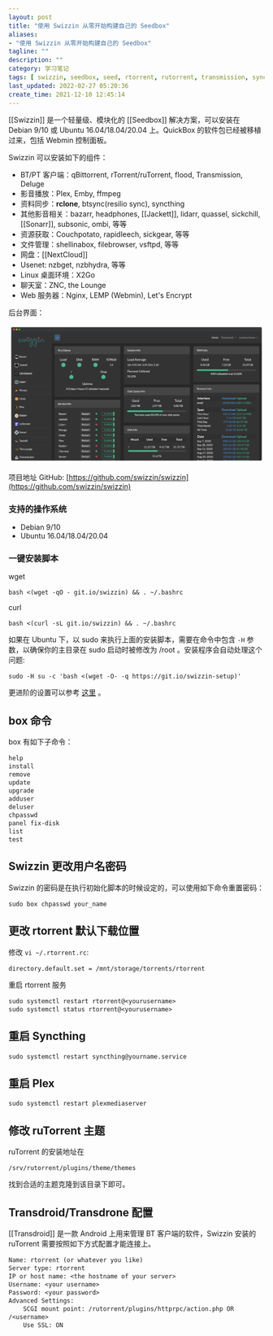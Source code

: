 ```yaml
---
layout: post
title: "使用 Swizzin 从零开始构建自己的 Seedbox"
aliases:
- "使用 Swizzin 从零开始构建自己的 Seedbox"
tagline: ""
description: ""
category: 学习笔记
tags: [ swizzin, seedbox, seed, rtorrent, rutorrent, transmission, syncthing, linux, ubuntu, webmin, bittorrent, torrent ]
last_updated: 2022-02-27 05:20:36
create_time: 2021-12-10 12:45:14
---
```


[[Swizzin]] 是一个轻量级、模块化的 [[Seedbox]] 解决方案，可以安装在 Debian 9/10 或 Ubuntu 16.04/18.04/20.04 上。QuickBox 的软件包已经被移植过来，包括 Webmin 控制面板。

Swizzin 可以安装如下的组件：

- BT/PT 客户端：qBittorrent, rTorrent/ruTorrent, flood, Transmission, Deluge
- 影音播放：Plex, Emby, ffmpeg
- 资料同步：**rclone**, btsync(resilio sync), syncthing
- 其他影音相关：bazarr, headphones, [[Jackett]], lidarr, quassel, sickchill, [[Sonarr]], subsonic, ombi, 等等
- 资源获取：Couchpotato, rapidleech, sickgear, 等等
- 文件管理：shellinabox, filebrowser, vsftpd, 等等
- 网盘：[[NextCloud]]
- Usenet: nzbget, nzbhydra, 等等
- Linux 桌面环境：X2Go
- 聊天室：ZNC, the Lounge
- Web 服务器：Nginx, LEMP (Webmin), Let's Encrypt

后台界面：

![swizzin dashboard](/assets/swizzin-dashboard-20211006113822.png)

项目地址 GitHub: [https://github.com/swizzin/swizzin](https://github.com/swizzin/swizzin)

### 支持的操作系统

- Debian 9/10
- Ubuntu 16.04/18.04/20.04

### 一键安装脚本

wget

    bash <(wget -qO - git.io/swizzin) && . ~/.bashrc

curl

    bash <(curl -sL git.io/swizzin) && . ~/.bashrc

如果在 Ubuntu 下，以 sudo 来执行上面的安装脚本，需要在命令中包含 `-H` 参数，以确保你的主目录在 sudo 启动时被修改为 /root 。安装程序会自动处理这个问题:

    sudo -H su -c 'bash <(wget -O- -q https://git.io/swizzin-setup)'

更进阶的设置可以参考 [这里](https://swizzin.ltd/guides/advanced-setup) 。

## box 命令

box 有如下子命令：

```
help
install
remove
update
upgrade
adduser
deluser
chpasswd
panel fix-disk
list
test
```

## Swizzin 更改用户名密码
Swizzin 的密码是在执行初始化脚本的时候设定的，可以使用如下命令重置密码：

    sudo box chpasswd your_name

## 更改 rtorrent 默认下载位置

修改 `vi ~/.rtorrent.rc`:

    directory.default.set = /mnt/storage/torrents/rtorrent

重启 rtorrent 服务

    sudo systemctl restart rtorrent@<yourusername>
    sudo systemctl status rtorrent@<yourusername>

## 重启 Syncthing

```
sudo systemctl restart syncthing@yourname.service
```

## 重启 Plex

```
sudo systemctl restart plexmediaserver
```

## 修改 ruTorrent 主题
ruTorrent 的安装地址在

```
/srv/rutorrent/plugins/theme/themes
```

找到合适的主题克隆到该目录下即可。

## Transdroid/Transdrone 配置
[[Transdroid]] 是一款 Android 上用来管理 BT 客户端的软件，Swizzin 安装的 ruTorrent 需要按照如下方式配置才能连接上。

```
Name: rtorrent (or whatever you like)
Server type: rtorrent
IP or host name: <the hostname of your server>
Username: <your username>
Password: <your password>
Advanced Settings:
    SCGI mount point: /rutorrent/plugins/httprpc/action.php OR /<username>
    Use SSL: ON
```
